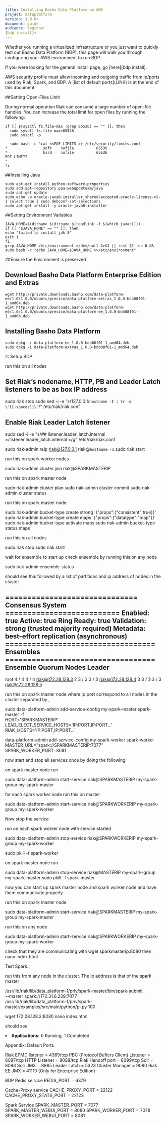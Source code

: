 ```yaml
---
title: Installing Basho Data Platform on AWS
project: dataplatform
version: 1.0.0+
document: guide
audience: beginner
[bdp install]:
---
```


Whether you running a virtualized infrastructure or you just want to quickly test out Basho Data Platform (BDP), this page will walk you through configuring your AWS environment to run BDP.

If you were looking for the general install page, go [here][bdp install].

<div class="note">
AWS security profile must allow incoming and outgoing traffic from ip/ports used by Riak, Spark, and BDP.  A [list of default ports](LINK) is at the end of this document. 
</div>

##Setting Open-Files Limit

During normal operation Riak can consume a large number of open-file handles. You can increase the total limit for open files by running the following:

```
if [[ $(sysctl fs.file-max |grep 65536) == "" ]]; then
  sudo sysctl fs.file-max=65536
  sudo sysctl -p

  sudo bash -c "cat <<EOF_LIMITS >> /etc/security/limits.conf
*                soft    nofile          65536
*                hard    nofile          65536
EOF_LIMITS
"
fi
```

##Installing Java

```
sudo apt-get install python-software-properties
sudo add-apt-repository ppa:webupd8team/java
sudo apt-get update
sudo echo -e oracle-java8-installer shared/accepted-oracle-license-v1-1 select true | sudo debconf-set-selections
sudo apt-get install -y oracle-java8-installer
```


##Setting Environment Variables

```
JAVA_HOME=$(dirname $(dirname $(readlink -f $(which javac))))
if [[ "$JAVA_HOME" == "" ]]; then
echo "failed to install jdk 8"
exit 1
fi
grep JAVA_HOME /etc/environment >/dev/null 2>&1 || test $? -ne 0 && sudo bash -c "echo JAVA_HOME=$JAVA_HOME >>/etc/environment"
```



##Ensure the Environment is preserved




## Download Basho Data Platform Enterprise Edition and Extras

```
wget http://private.downloads.basho.com/data-platform-ee/1.0/1.0.0/ubuntu/precise/data-platform-extras_1.0.0-bdb08f01-1_amd64.deb
wget http://private.downloads.basho.com/data-platform-ee/1.0/1.0.0/ubuntu/precise/data-platform-ee_1.0.0-bdb08f01-1_amd64.deb
```

## Installing Basho Data Platform

```
sudo dpkg -i data-platform-ee_1.0.0-bdb08f01-1_amd64.deb
sudo dpkg -i data-platform-extras_1.0.0-bdb08f01-1_amd64.deb
```

2: Setup BDP

run this on all nodes 

## Set Riak’s nodename, HTTP, PB  and Leader Latch listeners to be as box IP address

sudo riak stop
sudo sed -i -e "s/127\.0\.0\.1/`hostname -I | tr -d \'[[:space:]]\'`/" /etc/riak/riak.conf

## Enable Riak Leader Latch listener

sudo sed -i -e "s/## listener.leader_latch.internal =/listener.leader_latch.internal =/g" /etc/riak/riak.conf

sudo riak-admin reip riak@127.0.0.1 riak@`hostname -I`
sudo riak start

run this on spark worker nodes 

sudo riak-admin cluster join riak@SPARKMASTERIP

run this on spark master node

sudo riak-admin cluster plan
sudo riak-admin cluster commit
sudo riak-admin cluster status

run this on spark master node

sudo riak-admin bucket-type create strong '{"props":{"consistent":true}}'
sudo riak-admin bucket-type create maps '{"props":{"datatype":"map"}}'
sudo riak-admin bucket-type activate maps
sudo riak-admin bucket-type status maps

run this on all nodes

sudo riak stop
sudo riak start

wait for ensemble to start up
check ensemble by running this on any node

sudo riak-admin ensemble-status

should see this followed by a list of partitions and ip address of nodes in the cluster

  ============================== Consensus System ==========================
  Enabled:     true
  Active:      true
  Ring Ready:  true
  Validation:  strong (trusted majority required)
  Metadata:    best-effort replication (asynchronous)
================================== Ensembles ==================================
 Ensemble     Quorum        Nodes      Leader
-------------------------------------------------------------------------------
   root       4 / 4         4 / 4      riak@172.28.128.3
    2         3 / 3         3 / 3      riak@172.28.128.4
    3         3 / 3         3 / 3      riak@172.28.128.5

run this on spark master node
where ip:port correspond to all nodes in the cluster separated by ,

sudo data-platform-admin add-service-config my-spark-master spark-master -f \
HOST='SPARKMASTERIP' \
LEAD_ELECT_SERVICE_HOSTS='IP:PORT,IP:PORT...’ \
RIAK_HOSTS='IP:PORT,IP:PORT...'

data-platform-admin add-service-config my-spark-worker spark-worker MASTER_URL="spark://SPARKMASTERIP:7077" SPARK_WORKER_PORT=8081

now start and stop all services once by doing the following

on spark master node run 

sudo data-platform-admin start-service riak@SPARKMASTERIP my-spark-group my-spark-master 

for each spark worker node run this on master

sudo data-platform-admin start-service riak@SPARKWORKERIP my-spark-group my-spark-worker

Now stop the service 

run on each spark worker node with service started

sudo data-platform-admin stop-service riak@SPARKWORKERIP my-spark-group my-spark-worker

sudo pkill -f spark-worker 

on spark master node run

sudo data-platform-admin stop-service riak@MASTERIP my-spark-group my-spark-master 
sudo pkill -f spark-master 

now you can start up spark master node and spark worker node and have them communicate properly

run this on spark master node

sudo data-platform-admin start-service riak@SPARKMASTERIP my-spark-group my-spark-master

run this on any node

sudo data-platform-admin start-service riak@SPARKWORKERIP my-spark-group my-spark-worker 

check that they are communicating with wget sparkmasterip:8080 then nano index.html

Test Spark:

run this from any node in the cluster.  The ip address is that of the spark master

/usr/lib/riak/lib/data_platform-1/priv/spark-master/bin/spark-submit \
--master spark://172.31.6.239:7077 \
/usr/lib/riak/lib/data_platform-1/priv/spark-master/examples/src/main/python/pi.py 100

wget 172.28.128.3:8080
nano index.html

should see

<li><strong>Applications:</strong>
    0 Running,
    1 Completed </li>



Appendix: Default Ports

Riak
EPMD listener = 4369/tcp
PBC (Protocol Buffers Client) Listener = 8087/tcp
HTTP Listener = 8098/tcp
Riak Handoff port = 8099/tcp
Solr = 8093
Solr JMX = 8985
Leader Latch = 5323
Cluster Manager = 9080
Riak EE JMX = 41110 (Only for Enterprise Edition)

BDP
Redis service
REDIS_PORT = 6379

Cache-Proxy service
CACHE_PROXY_PORT = 22122
CACHE_PROXY_STATS_PORT = 22123

Spark Service
SPARK_MASTER_PORT = 7077
SPARK_MASTER_WEBUI_PORT = 8080
SPARK_WORKER_PORT = 7078
SPARK_WORKER_WEBUI_PORT = 8081

